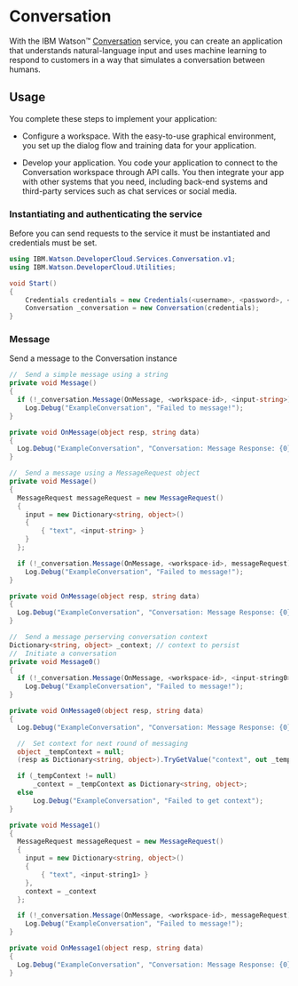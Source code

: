 # Conversation

With the IBM Watson™ [Conversation][conversation] service, you can create an application that understands natural-language input and uses machine learning to respond to customers in a way that simulates a conversation between humans.

## Usage
You complete these steps to implement your application:

* Configure a workspace. With the easy-to-use graphical environment, you set up the dialog flow and training data for your application.

* Develop your application. You code your application to connect to the Conversation workspace through API calls. You then integrate your app with other systems that you need, including back-end systems and third-party services such as chat services or social media.

### Instantiating and authenticating the service
Before you can send requests to the service it must be instantiated and credentials must be set.
```cs
using IBM.Watson.DeveloperCloud.Services.Conversation.v1;
using IBM.Watson.DeveloperCloud.Utilities;

void Start()
{
    Credentials credentials = new Credentials(<username>, <password>, <url>);
    Conversation _conversation = new Conversation(credentials);
}
```

### Message
Send a message to the Conversation instance
```cs
//  Send a simple message using a string
private void Message()
{
  if (!_conversation.Message(OnMessage, <workspace-id>, <input-string>))
    Log.Debug("ExampleConversation", "Failed to message!");
}

private void OnMessage(object resp, string data)
{
  Log.Debug("ExampleConversation", "Conversation: Message Response: {0}", data);
}
```
```cs
//  Send a message using a MessageRequest object
private void Message()
{
  MessageRequest messageRequest = new MessageRequest()
  {
    input = new Dictionary<string, object>()
    {
        { "text", <input-string> }
    }
  };

  if (!_conversation.Message(OnMessage, <workspace-id>, messageRequest))
    Log.Debug("ExampleConversation", "Failed to message!");
}

private void OnMessage(object resp, string data)
{
  Log.Debug("ExampleConversation", "Conversation: Message Response: {0}", data);
}
```
```cs
//  Send a message perserving conversation context
Dictionary<string, object> _context; // context to persist
//  Initiate a conversation
private void Message0()
{
  if (!_conversation.Message(OnMessage, <workspace-id>, <input-string0>))
    Log.Debug("ExampleConversation", "Failed to message!");
}

private void OnMessage0(object resp, string data)
{
  Log.Debug("ExampleConversation", "Conversation: Message Response: {0}", data);

  //  Set context for next round of messaging
  object _tempContext = null;
  (resp as Dictionary<string, object>).TryGetValue("context", out _tempContext);

  if (_tempContext != null)
      _context = _tempContext as Dictionary<string, object>;
  else
      Log.Debug("ExampleConversation", "Failed to get context");
}

private void Message1()
{
  MessageRequest messageRequest = new MessageRequest()
  {
    input = new Dictionary<string, object>()
    {
        { "text", <input-string1> }
    },
    context = _context
  };

  if (!_conversation.Message(OnMessage, <workspace-id>, messageRequest))
    Log.Debug("ExampleConversation", "Failed to message!");
}

private void OnMessage1(object resp, string data)
{
  Log.Debug("ExampleConversation", "Conversation: Message Response: {0}", data);
}
```

[conversation]:https://www.ibm.com/watson/developercloud/doc/conversation/index.html
